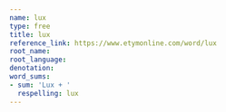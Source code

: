 ```yaml
---
name: lux
type: free
title: lux
reference_link: https://www.etymonline.com/word/lux
root_name: 
root_language: 
denotation: 
word_sums:
- sum: 'Lux + '
  respelling: lux
---
```

